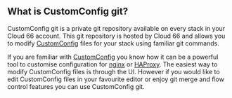 <!-- usedin: [ _legacy_docker/stack-management] - post: -->


## What is CustomConfig git?

CustomConfig git is a private git repository available on every stack in your Cloud 66 account. This git repository is hosted by Cloud 66 and allows you to modify [CustomConfig](/managing-your-stack/customconfig) files for your stack using familiar git commands.

If you are familiar with [CustomConfig](/managing-your-stack/customconfig) you know how it can be a powerful tool to customise configuration for [nginx](/web-server/nginx) or [HAProxy](/web-server/haproxy). The easiest way to modify CustomConfig files is through the UI. However if you would like to edit CustomConfig files in your favourite editor or enjoy git merge and flow control features you can use CustomConfig git.

